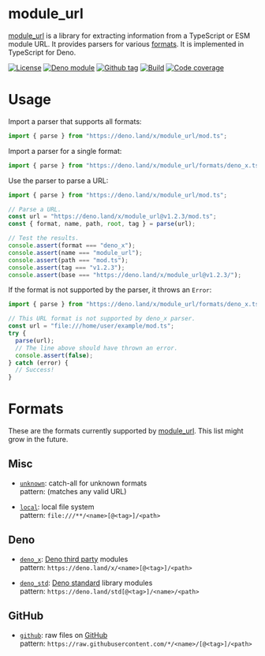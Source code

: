 # module_url

[module_url] is a library for extracting information from a TypeScript or ESM
module URL. It provides parsers for various [formats](#formats). It is
implemented in TypeScript for Deno.

[![License][license-shield]](LICENSE)
[![Deno module][deno-land-shield]][deno-land]
[![Github
tag][github-shield]][github] [![Build][build-shield]][build]
[![Code
coverage][coverage-shield]][coverage]

# Usage

Import a parser that supports all formats:

```ts
import { parse } from "https://deno.land/x/module_url/mod.ts";
```

Import a parser for a single format:

```ts
import { parse } from "https://deno.land/x/module_url/formats/deno_x.ts";
```

Use the parser to parse a URL:

```ts
import { parse } from "https://deno.land/x/module_url/mod.ts";

// Parse a URL.
const url = "https://deno.land/x/module_url@v1.2.3/mod.ts";
const { format, name, path, root, tag } = parse(url);

// Test the results.
console.assert(format === "deno_x");
console.assert(name === "module_url");
console.assert(path === "mod.ts");
console.assert(tag === "v1.2.3");
console.assert(base === "https://deno.land/x/module_url@v1.2.3/");
```

If the format is not supported by the parser, it throws an `Error`:

```ts
import { parse } from "https://deno.land/x/module_url/formats/deno_x.ts";

// This URL format is not supported by deno_x parser.
const url = "file:///home/user/example/mod.ts";
try {
  parse(url);
  // The line above should have thrown an error.
  console.assert(false);
} catch (error) {
  // Success!
}
```

# Formats

These are the formats currently supported by [module_url]. This list might grow
in the future.

## Misc

- [`unknown`](formats/unknown.ts): catch-all for unknown formats
  <br>pattern: (matches any valid URL)

- [`local`](formats/local.ts): local file system
  <br>pattern: `file:///**/<name>[@<tag>]/<path>`

## Deno

- [`deno_x`](formats/deno_x.ts): [Deno third party] modules
  <br>pattern: `https://deno.land/x/<name>[@<tag>]/<path>`

- [`deno_std`](formats/deno_std.ts): [Deno standard] library modules
  <br>pattern: `https://deno.land/std[@<tag>]/<name>/<path>`

## GitHub

- [`github`](formats/github.ts): raw files on [GitHub](https://github.com)
  <br>pattern: `https://raw.githubusercontent.com/*/<name>/[@<tag>]/<path>`

<!-- references -->

[module_url]: #
[deno third party]: https://deno.land/x/
[deno standard]: https://deno.land/std/

<!-- badges -->

[github]: https://github.com/eibens/module_url
[github-shield]: https://img.shields.io/github/v/tag/eibens/module_url?label&logo=github
[coverage-shield]: https://img.shields.io/codecov/c/github/eibens/module_url?logo=codecov&label
[license-shield]: https://img.shields.io/github/license/eibens/module_url?color=informational
[coverage]: https://codecov.io/gh/eibens/module_url
[build]: https://github.com/eibens/module_url/actions/workflows/ci.yml
[build-shield]: https://img.shields.io/github/workflow/status/eibens/module_url/ci?logo=github&label
[deno-land]: https://deno.land/x/module_url
[deno-land-shield]: https://img.shields.io/badge/x/module__url-informational?logo=deno&label
